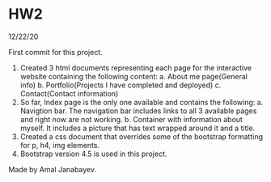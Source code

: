 # HW2
12/22/20

First commit for this project.
1. Created 3 html documents representing each page for the interactive website containing the following content:
    a. About me page(General info)
    b. Portfolio(Projects I have completed and deployed)
    c. Contact(Contact information)
2. So far, Index page is the only one available and contains the following:
    a. Navigtion bar. The navigation bar includes links to all 3 available pages and right now are not working.
    b. Container with information about myself. It includes a picture that has text wrapped around it and a title.
3. Created a css document that overrides some of the bootstrap formatting for p, h4, img elements.
4. Bootstrap version 4.5 is used in this project.

Made by Amal Janabayev.
~~~~~~~~~~~~~~~~~~~~~~~~~~~~~~~~~~~~~~~~~~~~~~~~~~~~~~~~~~~~~~~~~~~~~~~~~~~~~~~~~~~~~~~~~~~~~~~~~~~~~~~~~~~~~~~~~~~~~~~

